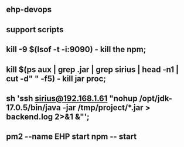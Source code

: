 ## ehp-devops
## support scripts

## kill -9 $(lsof -t -i:9090) - kill the npm;
## kill $(ps aux | grep .jar | grep sirius | head -n1 | cut -d" " -f5) - kill jar proc;

## sh 'ssh sirius@192.168.1.61 "nohup /opt/jdk-17.0.5/bin/java -jar /tmp/project/*.jar > backend.log 2>&1 &"';

## pm2 --name EHP start npm -- start

